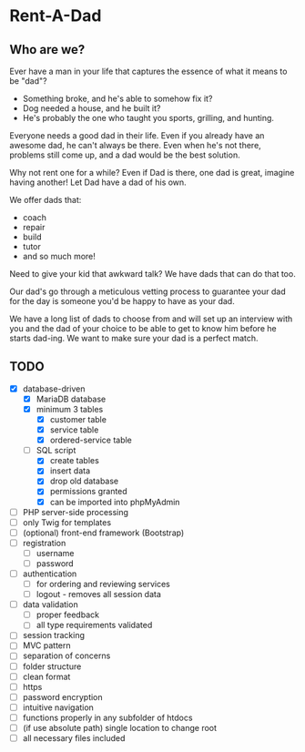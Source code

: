 # Rent-A-Dad
## Who are we?
Ever have a man in your life that captures the essence of what it means to be "dad"?

* Something broke, and he's able to somehow fix it?
* Dog needed a house, and he built it?
* He's probably the one who taught you sports, grilling, and hunting.

Everyone needs a good dad in their life.
Even if you already have an awesome dad, he can't always be there.
Even when he's not there, problems still come up, and a dad would be the best solution.

Why not rent one for a while?
Even if Dad is there, one dad is great, imagine having another!
Let Dad have a dad of his own.

We offer dads that:
* coach
* repair
* build
* tutor
* and so much more!

Need to give your kid that awkward talk? We have dads that can do that too.

Our dad's go through a meticulous vetting process to guarantee your dad for the day is someone you'd be happy to have as your dad.

We have a long list of dads to choose from and will set up an interview with you and the dad of your choice to be able to get to know him before he starts dad-ing.
We want to make sure your dad is a perfect match.

## TODO
* [x] database-driven
    * [x] MariaDB database
    * [x] minimum 3 tables
        * [x] customer table
        * [x] service table
        * [x] ordered-service table
    * [ ] SQL script
        * [x] create tables
        * [x] insert data
        * [x] drop old database
        * [x] permissions granted
        * [x] can be imported into phpMyAdmin
* [ ] PHP server-side processing
* [ ] only Twig for templates
* [ ] (optional) front-end framework (Bootstrap)
* [ ] registration
    * [ ] username
    * [ ] password
* [ ] authentication
    * [ ] for ordering and reviewing services
    * [ ] logout - removes all session data
* [ ] data validation
    * [ ] proper feedback
    * [ ] all type requirements validated
* [ ] session tracking
* [ ] MVC pattern
* [ ] separation of concerns
* [ ] folder structure
* [ ] clean format
* [ ] https
* [ ] password encryption
* [ ] intuitive navigation
* [ ] functions properly in any subfolder of htdocs
* [ ] (if use absolute path) single location to change root
* [ ] all necessary files included
